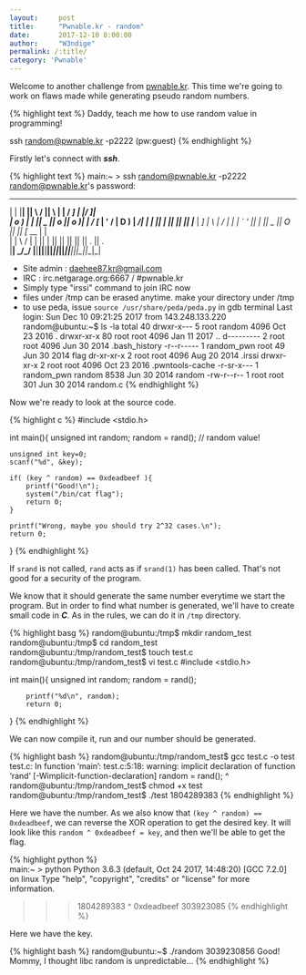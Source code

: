 ```yaml
---
layout:     post
title:      "Pwnable.kr - random"
date:       2017-12-10 8:00:00
author:     "W3ndige"
permalink: /:title/
category: 'Pwnable'
---
```


Welcome to another challenge from [pwnable.kr](http://pwnable.kr "pwnable.kr"). This time we're going to work on flaws made while generating pseudo random numbers.

{% highlight text %}
Daddy, teach me how to use random value in programming!

ssh random@pwnable.kr -p2222 (pw:guest)
{% endhighlight %}

Firstly let's connect with ***ssh***.

{% highlight text %}
main:~ > ssh random@pwnable.kr -p2222
random@pwnable.kr's password:
 ____  __    __  ____    ____  ____   _        ___      __  _  ____  
|    \|  |__|  ||    \  /    ||    \ | |      /  _]    |  |/ ]|    \
|  o  )  |  |  ||  _  ||  o  ||  o  )| |     /  [_     |  ' / |  D  )
|   _/|  |  |  ||  |  ||     ||     || |___ |    _]    |    \ |    /
|  |  |  `  '  ||  |  ||  _  ||  O  ||     ||   [_  __ |     \|    \
|  |   \      / |  |  ||  |  ||     ||     ||     ||  ||  .  ||  .  \
|__|    \_/\_/  |__|__||__|__||_____||_____||_____||__||__|\_||__|\_|

- Site admin : daehee87.kr@gmail.com
- IRC : irc.netgarage.org:6667 / #pwnable.kr
- Simply type "irssi" command to join IRC now
- files under /tmp can be erased anytime. make your directory under /tmp
- to use peda, issue `source /usr/share/peda/peda.py` in gdb terminal
Last login: Sun Dec 10 09:21:25 2017 from 143.248.133.220
random@ubuntu:~$ ls -la
total 40
drwxr-x---  5 root       random 4096 Oct 23  2016 .
drwxr-xr-x 80 root       root   4096 Jan 11  2017 ..
d---------  2 root       root   4096 Jun 30  2014 .bash_history
-r--r-----  1 random_pwn root     49 Jun 30  2014 flag
dr-xr-xr-x  2 root       root   4096 Aug 20  2014 .irssi
drwxr-xr-x  2 root       root   4096 Oct 23  2016 .pwntools-cache
-r-sr-x---  1 random_pwn random 8538 Jun 30  2014 random
-rw-r--r--  1 root       root    301 Jun 30  2014 random.c
{% endhighlight %}

Now we're ready to look at the source code.

{% highlight c %}
#include <stdio.h>

int main(){
	unsigned int random;
	random = rand();	// random value!

	unsigned int key=0;
	scanf("%d", &key);

	if( (key ^ random) == 0xdeadbeef ){
		printf("Good!\n");
		system("/bin/cat flag");
		return 0;
	}

	printf("Wrong, maybe you should try 2^32 cases.\n");
	return 0;
}
{% endhighlight %}

 If `srand` is not called, `rand` acts as if `srand(1)` has been called. That's not good for a security of the program.

We know that it should generate the same number everytime we start the program. But in order to find what number is generated, we'll have to create small code in ***C***. As in the rules, we can do it in `/tmp` directory.

{% highlight basg %}
random@ubuntu:/tmp$ mkdir random_test
random@ubuntu:/tmp$ cd random_test
random@ubuntu:/tmp/random_test$ touch test.c
random@ubuntu:/tmp/random_test$ vi test.c
#include <stdio.h>

int main(){
        unsigned int random;
        random = rand();

        printf("%d\n", random);
        return 0;
}
{% endhighlight %}

We can now compile it, run and our number should be generated.

{% highlight bash %}
random@ubuntu:/tmp/random_test$ gcc test.c -o test
test.c: In function ‘main’:
test.c:5:18: warning: implicit declaration of function ‘rand’ [-Wimplicit-function-declaration]
         random = rand();
                  ^
random@ubuntu:/tmp/random_test$ chmod +x test
random@ubuntu:/tmp/random_test$ ./test
1804289383
{% endhighlight %}

Here we have the number. As we also know that `(key ^ random) == 0xdeadbeef`, we can reverse the XOR operation to get the desired key. It will look like this `random ^ 0xdeadbeef = key`, and then we'll be able to get the flag.

{% highlight python %}  
main:~ > python
Python 3.6.3 (default, Oct 24 2017, 14:48:20)
[GCC 7.2.0] on linux
Type "help", "copyright", "credits" or "license" for more information.
>>> 1804289383 ^ 0xdeadbeef
303923085
{% endhighlight %}

Here we have the key.

{% highlight bash %}
random@ubuntu:~$ ./random
3039230856
Good!
Mommy, I thought libc random is unpredictable...
{% endhighlight %}
